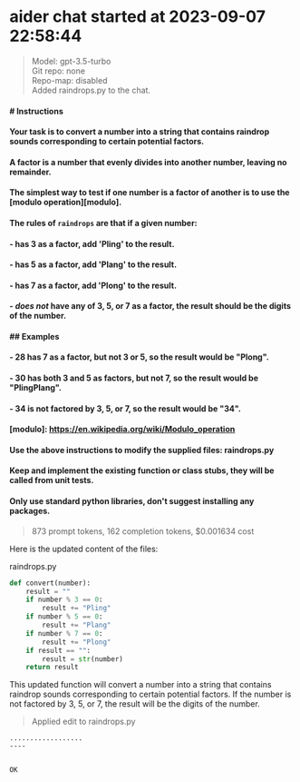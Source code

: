 
# aider chat started at 2023-09-07 22:58:44

> Model: gpt-3.5-turbo  
> Git repo: none  
> Repo-map: disabled  
> Added raindrops.py to the chat.  

#### # Instructions  
####   
#### Your task is to convert a number into a string that contains raindrop sounds corresponding to certain potential factors.  
#### A factor is a number that evenly divides into another number, leaving no remainder.  
#### The simplest way to test if one number is a factor of another is to use the [modulo operation][modulo].  
####   
#### The rules of `raindrops` are that if a given number:  
####   
#### - has 3 as a factor, add 'Pling' to the result.  
#### - has 5 as a factor, add 'Plang' to the result.  
#### - has 7 as a factor, add 'Plong' to the result.  
#### - _does not_ have any of 3, 5, or 7 as a factor, the result should be the digits of the number.  
####   
#### ## Examples  
####   
#### - 28 has 7 as a factor, but not 3 or 5, so the result would be "Plong".  
#### - 30 has both 3 and 5 as factors, but not 7, so the result would be "PlingPlang".  
#### - 34 is not factored by 3, 5, or 7, so the result would be "34".  
####   
#### [modulo]: https://en.wikipedia.org/wiki/Modulo_operation  
####   
#### ####  
####   
#### Use the above instructions to modify the supplied files: raindrops.py  
#### Keep and implement the existing function or class stubs, they will be called from unit tests.  
#### Only use standard python libraries, don't suggest installing any packages.  
> 873 prompt tokens, 162 completion tokens, $0.001634 cost  

Here is the updated content of the files:

raindrops.py
```python
def convert(number):
    result = ""
    if number % 3 == 0:
        result += "Pling"
    if number % 5 == 0:
        result += "Plang"
    if number % 7 == 0:
        result += "Plong"
    if result == "":
        result = str(number)
    return result
```

This updated function will convert a number into a string that contains raindrop sounds corresponding to certain potential factors. If the number is not factored by 3, 5, or 7, the result will be the digits of the number.

> Applied edit to raindrops.py  
```
..................
----


OK

```